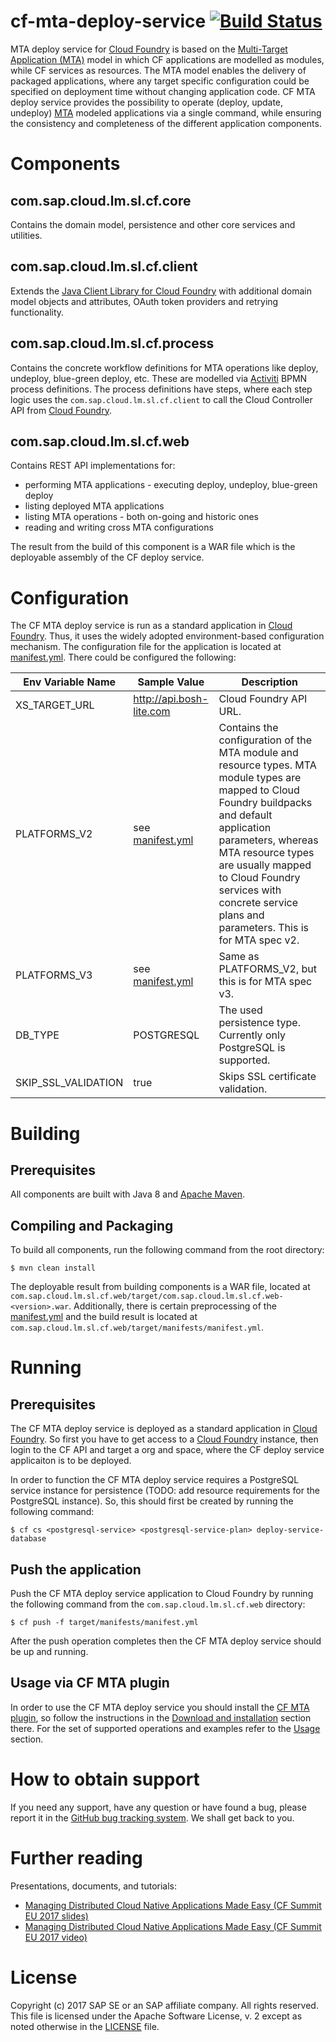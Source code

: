 # cf-mta-deploy-service [![Build Status](https://travis-ci.org/SAP/cf-mta-deploy-service.svg?branch=master)](https://travis-ci.org/SAP/cf-mta-deploy-service)

MTA deploy service for [Cloud Foundry](https://www.cloudfoundry.org/) is based on the [Multi-Target Application (MTA)](https://www.sap.com/documents/2016/06/e2f618e4-757c-0010-82c7-eda71af511fa.html) model in which CF applications are modelled as modules, while CF services as resources. The MTA model enables the delivery of packaged applications, where any target specific configuration could be specified on deployment time without changing application code.
CF MTA deploy service provides the possibility to operate (deploy, update, undeploy) [MTA](https://www.sap.com/documents/2016/06/e2f618e4-757c-0010-82c7-eda71af511fa.html) modeled applications via a single command, while ensuring the consistency and completeness of the different application components.


# Components
## com.sap.cloud.lm.sl.cf.core
Contains the domain model, persistence and other core services and utilities.

## com.sap.cloud.lm.sl.cf.client
Extends the [Java Client Library for Cloud Foundry](https://github.com/SAP/cf-java-client-sap) with additional domain model objects and attributes, OAuth token providers and retrying functionality.  

## com.sap.cloud.lm.sl.cf.process
Contains the concrete workflow definitions for MTA operations like deploy, undeploy, blue-green deploy, etc. These are modelled via [Activiti](https://activiti.org) BPMN process definitions. The process definitions have steps, where each step logic uses the `com.sap.cloud.lm.sl.cf.client` to call the Cloud Controller API from [Cloud Foundry](https://www.cloudfoundry.org/).

## com.sap.cloud.lm.sl.cf.web
Contains REST API implementations for:
- performing MTA applications - executing deploy, undeploy, blue-green deploy
- listing deployed MTA applications
- listing MTA operations - both on-going and historic ones
- reading and writing cross MTA configurations

The result from the build of this component is a WAR file which is the deployable assembly of the CF deploy service.

# Configuration
The CF MTA deploy service is run as a standard application in [Cloud Foundry](https://www.cloudfoundry.org/). Thus, it uses the widely adopted environment-based configuration mechanism. The configuration file for the application is located at [manifest.yml](https://github.com/SAP/cf-mta-deploy-service/blob/master/com.sap.cloud.lm.sl.cf.web/manifests/manifest.yml). There could be configured the following:

Env Variable Name | Sample Value | Description 
--- | --- | ---
XS_TARGET_URL | http://api.bosh-lite.com | Cloud Foundry API URL.
PLATFORMS_V2 | see [manifest.yml](https://github.com/SAP/cf-mta-deploy-service/blob/master/com.sap.cloud.lm.sl.cf.web/manifests/manifest.yml) | Contains the configuration of the MTA module and resource types. MTA module types are mapped to Cloud Foundry buildpacks and default application parameters, whereas MTA resource types are usually mapped to Cloud Foundry services with concrete service plans and parameters. This is for MTA spec v2.
PLATFORMS_V3 | see [manifest.yml](https://github.com/SAP/cf-mta-deploy-service/blob/master/com.sap.cloud.lm.sl.cf.web/manifests/manifest.yml) | Same as PLATFORMS_V2, but this is for MTA spec v3.
DB_TYPE | POSTGRESQL | The used persistence type. Currently only PostgreSQL is supported.
SKIP_SSL_VALIDATION | true | Skips SSL certificate validation.


# Building
## Prerequisites
All components are built with Java 8 and [Apache Maven](http://maven.apache.org/).
## Compiling and Packaging
To build all components, run the following command from the root directory:
```
$ mvn clean install
```
The deployable result from building components is a WAR file, located at `com.sap.cloud.lm.sl.cf.web/target/com.sap.cloud.lm.sl.cf.web-<version>.war`. Additionally, there is certain preprocessing of the [manifest.yml](https://github.com/SAP/cf-mta-deploy-service/blob/master/com.sap.cloud.lm.sl.cf.web/manifests/manifest.yml) and the build result is located at `com.sap.cloud.lm.sl.cf.web/target/manifests/manifest.yml`.
# Running
## Prerequisites
The CF MTA deploy service is deployed as a standard application in [Cloud Foundry](https://www.cloudfoundry.org/). So first you have to get access to a [Cloud Foundry](https://www.cloudfoundry.org/) instance, then login to the CF API and target a org and space, where the CF deploy service applicaiton is to be deployed.

In order to function the CF MTA deploy service requires a PostgreSQL service instance for persistence (TODO: add resource requirements for the PostgreSQL instance). So, this should first be created by running the following command:
```
$ cf cs <postgresql-service> <postgresql-service-plan> deploy-service-database
```
## Push the application 
Push the CF MTA deploy service application to Cloud Foundry by running the following command from the `com.sap.cloud.lm.sl.cf.web` directory:
```
$ cf push -f target/manifests/manifest.yml
```
After the push operation completes then the CF MTA deploy service should be up and running.
## Usage via CF MTA plugin
In order to use the CF MTA deploy service you should install the [CF MTA plugin](https://github.com/SAP/cf-mta-plugin), so follow the instructions in the [Download and installation](https://github.com/SAP/cf-mta-plugin#download-and-installation) section there. For the set of supported operations and examples refer to the [Usage](https://github.com/SAP/cf-mta-plugin#usage) section.

# How to obtain support
If you need any support, have any question or have found a bug, please report it in the [GitHub bug tracking system](https://github.com/SAP/cf-mta-deploy-service/issues). We shall get back to you.

# Further reading
Presentations, documents, and tutorials:
- [Managing Distributed Cloud Native Applications Made Easy (CF Summit EU 2017 slides)](https://www.slideshare.net/NikolayValchev/managing-distributedcloudapps-80697059)
- [Managing Distributed Cloud Native Applications Made Easy (CF Summit EU 2017 video)](https://www.youtube.com/watch?v=d07DZCuUXyk&feature=youtu.be)

# License
Copyright (c) 2017 SAP SE or an SAP affiliate company. All rights reserved.
This file is licensed under the Apache Software License, v. 2 except as noted otherwise in the [LICENSE](https://github.com/SAP/cf-mta-deploy-service/blob/master/LICENSE) file.
